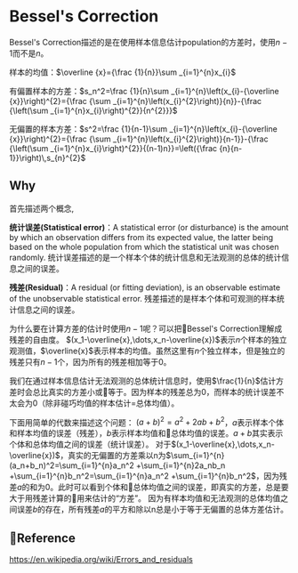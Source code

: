 # Bessel's Correction

Bessel's Correction描述的是在使用样本信息估计population的方差时，使用$n-1$而不是$n$。

样本的均值：$\overline {x}={\frac {1}{n}}\sum _{i=1}^{n}x_{i}$

有偏置样本的方差：$s_n^2=\frac {1}{n}\sum _{i=1}^{n}\left(x_{i}-{\overline {x}}\right)^{2}={\frac {\sum _{i=1}^{n}\left(x_{i}^{2}\right)}{n}}-{\frac {\left(\sum _{i=1}^{n}x_{i}\right)^{2}}{n^{2}}}$

无偏置的样本方差：$s^2=\frac {1}{n-1}\sum _{i=1}^{n}\left(x_{i}-{\overline {x}}\right)^{2}={\frac {\sum _{i=1}^{n}\left(x_{i}^{2}\right)}{n-1}}-{\frac {\left(\sum _{i=1}^{n}x_{i}\right)^{2}}{(n-1)n}}=\left({\frac {n}{n-1}}\right)\,s_{n}^{2}$

## Why

首先描述两个概念,

**统计误差(Statistical error)**：A statistical error (or disturbance) is the amount by which an observation differs from its expected value, the latter being based on the whole population from which the statistical unit was chosen randomly. 统计误差描述的是一个样本个体的统计信息和无法观测的总体的统计信息之间的误差。

**残差(Residual)**：A residual (or fitting deviation), is an observable estimate of the unobservable statistical error. 残差描述的是样本个体和可观测的样本统计信息之间的误差。

为什么要在计算方差的估计时使用$n-1$呢？可以把Bessel's Correction理解成残差的自由度。
$(x_1-\overline{x},\dots,x_n-\overline{x})$表示$n$个样本的独立观测值，$\overline{x}$表示样本的均值。虽然这里有$n$个独立样本，但是独立的残差只有$n-1$个，因为所有的残差相加等于0。

我们在通过样本信息估计无法观测的总体统计信息时，使用$\frac{1}{n}$估计方差时会总比真实的方差小或等于。因为样本的残差总为0，而样本的统计误差不太会为0（除非碰巧均值的样本估计=总体均值）。

下面用简单的代数来描述这个问题：
$(a+b)^2=a^2+2ab+b^2$，$a$表示样本个体和样本均值的误差（残差），$b$表示样本均值和总体均值的误差。$a+b$其实表示个体和总体均值之间的误差（统计误差）。
对于$(x_1-\overline{x},\dots,x_n-\overline{x})$，真实的无偏置的方差乘以n为$\sum_{i=1}^{n} (a_n+b_n)^2=\sum_{i=1}^{n}a_n^2 +\sum_{i=1}^{n}2a_nb_n +\sum_{i=1}^{n}b_n^2=\sum_{i=1}^{n}a_n^2 +\sum_{i=1}^{n}b_n^2$，因为残差$a$的和为0。此时可以看到个体和总体均值之间的误差，即真实的方差，总是要大于用残差计算的用来估计的“方差”。
因为有样本均值和无法观测的总体均值之间误差$b$的存在，所有残差$a$的平方和除以n总是小于等于无偏置的总体方差估计。

## Reference
https://en.wikipedia.org/wiki/Errors_and_residuals
